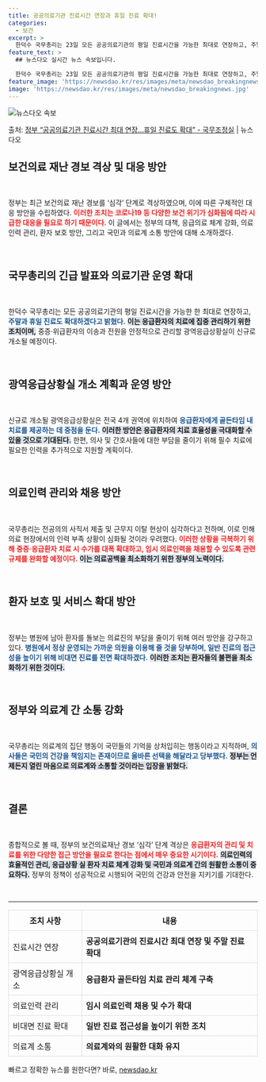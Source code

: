 ```yaml
---
title: 공공의료기관 진료시간 연장과 휴일 진료 확대!
categories:
  - 보건
excerpt: >
  한덕수 국무총리는 23일 모든 공공의료기관의 평일 진료시간을 가능한 최대로 연장하고, 주말과 휴일 진료도 확…
feature_text: >
  ## 뉴스다오 실시간 뉴스 속보입니다.

  한덕수 국무총리는 23일 모든 공공의료기관의 평일 진료시간을 가능한 최대로 연장하고, 주말과 휴일 진료도 확…
feature_image: 'https://newsdao.kr/res/images/meta/newsdao_breakingnews.jpg'
image: 'https://newsdao.kr/res/images/meta/newsdao_breakingnews.jpg'
---
```


![뉴스다오 속보](https://newsdao.kr/res/images/meta/newsdao_breakingnews.jpg)

<p>출처: <a href="https://newsdao.kr/3225" rel="dofollow">정부 “공공의료기관 진료시간 최대 연장…휴일 진료도 확대” - 국무조정실</a> | 뉴스다오</p>

<h2 data-ke-size="size26">보건의료 재난 경보 격상 및 대응 방안</h2>

<p data-ke-size="size16">&nbsp;</p>

정부는 최근 보건의료 재난 경보를 ‘심각’ 단계로 격상하였으며, 이에 따른 구체적인 대응 방안을 수립하였다. <b><span style="color: #ee2323;">이러한 조치는 코로나19 등 다양한 보건 위기가 심화됨에 따라 시급한 대응을 필요로 하기 때문이다.</span></b> 이 글에서는 정부의 대책, 응급의료 체계 강화, 의료인력 관리, 환자 보호 방안, 그리고 국민과 의료계 소통 방안에 대해 소개하겠다.

<p data-ke-size="size16">&nbsp;</p>

<h2 data-ke-size="size26">국무총리의 긴급 발표와 의료기관 운영 확대</h2>

<p data-ke-size="size16">&nbsp;</p>

한덕수 국무총리는 모든 공공의료기관의 평일 진료시간을 가능한 한 최대로 연장하고, <b><span style="color: #1a5490;">주말과 휴일 진료도 확대하겠다고 밝혔다.</span></b> <b><span style="background-color: #21538527;">이는 응급환자의 치료에 집중 관리하기 위한 조치이며,</span></b> 중증·위급환자의 이송과 전원을 안정적으로 관리할 광역응급상황실이 신규로 개소될 예정이다.

<p data-ke-size="size16">&nbsp;</p>

<h2 data-ke-size="size26">광역응급상황실 개소 계획과 운영 방안</h2>

<p data-ke-size="size16">&nbsp;</p>

신규로 개소될 광역응급상황실은 전국 4개 권역에 위치하여 <b><span style="color: #1a5490;">응급환자에게 골든타임 내 치료를 제공하는 데 중점을 둔다.</span></b> <b><span style="background-color: #21538527;">이러한 방안은 응급환자의 치료 효율성을 극대화할 수 있을 것으로 기대된다.</span></b> 한편, 의사 및 간호사들에 대한 부담을 줄이기 위해 필수 치료에 필요한 인력을 추가적으로 지원할 계획이다.

<p data-ke-size="size16">&nbsp;</p>

<h2 data-ke-size="size26">의료인력 관리와 채용 방안</h2>

<p data-ke-size="size16">&nbsp;</p>

국무총리는 전공의의 사직서 제출 및 근무지 이탈 현상이 심각하다고 전하며, 이로 인해 의료 현장에서의 인력 부족 상황이 심화될 것이라 우려했다. <b><span style="color: #ee2323;">이러한 상황을 극복하기 위해 중증·응급환자 치료 시 수가를 대폭 확대하고, 임시 의료인력을 채용할 수 있도록 관련 규제를 완화할 예정이다.</span></b> <b><span style="background-color: #21538527;">이는 의료공백을 최소화하기 위한 정부의 노력이다.</span></b>

<p data-ke-size="size16">&nbsp;</p>

<h2 data-ke-size="size26">환자 보호 및 서비스 확대 방안</h2>

<p data-ke-size="size16">&nbsp;</p>

정부는 병원에 남아 환자를 돌보는 의료진의 부담을 줄이기 위해 여러 방안을 강구하고 있다. <b><span style="color: #1a5490;">병원에서 정상 운영되는 가까운 의원을 이용해 줄 것을 당부하며, 일반 진료의 접근성을 높이기 위해 비대면 진료를 전면 확대하겠다.</span></b> <b><span style="background-color: #21538527;">이러한 조치는 환자들의 불편을 최소화하기 위한 것이다.</span></b>

<p data-ke-size="size16">&nbsp;</p>

<h2 data-ke-size="size26">정부와 의료계 간 소통 강화</h2>

<p data-ke-size="size16">&nbsp;</p>

국무총리는 의료계의 집단 행동이 국민들의 기억을 상처입히는 행동이라고 지적하며, <b><span style="color: #1a5490;">의사들은 국민의 건강을 책임지는 존재이므로 올바른 선택을 해달라고 당부했다.</span></b> <b><span style="background-color: #21538527;">정부는 언제든지 열린 마음으로 의료계와 소통할 것이라는 입장을 밝혔다.</span></b>

<p data-ke-size="size16">&nbsp;</p>

<h2 data-ke-size="size26">결론</h2>

<p data-ke-size="size16">&nbsp;</p>

종합적으로 볼 때, 정부의 보건의료재난 경보 ‘심각’ 단계 격상은 <b><span style="color: #ee2323;">응급환자의 관리 및 치료를 위한 다양한 접근 방안을 필요로 한다는 점에서 매우 중요한 시기이다.</span></b> <b><span style="background-color: #21538527;">의료인력의 효율적인 관리, 응급상황 실 환자 치료 체계 강화 및 국민과 의료계 간의 원활한 소통이 중요하다.</span></b> 정부의 정책이 성공적으로 시행되어 국민의 건강과 안전을 지키기를 기대한다.

<p data-ke-size="size16">&nbsp;</p>

<hr>

<table style="width: 100%; border-collapse: collapse;">
    <thead>
        <tr>
            <th style="border: 1px solid #dddddd; padding: 8px;">조치 사항</th>
            <th style="border: 1px solid #dddddd; padding: 8px;">내용</th>
        </tr>
    </thead>
    <tbody>
        <tr>
            <td style="border: 1px solid #dddddd; padding: 8px;">진료시간 연장</td>
            <td style="border: 1px solid #dddddd; padding: 8px;"><b>공공의료기관의 진료시간 최대 연장 및 주말 진료 확대</b></td>
        </tr>
        <tr>
            <td style="border: 1px solid #dddddd; padding: 8px;">광역응급상황실 개소</td>
            <td style="border: 1px solid #dddddd; padding: 8px;"><b>응급환자 골든타임 치료 관리 체계 구축</b></td>
        </tr>
        <tr>
            <td style="border: 1px solid #dddddd; padding: 8px;">의료인력 관리</td>
            <td style="border: 1px solid #dddddd; padding: 8px;"><b>임시 의료인력 채용 및 수가 확대</b></td>
        </tr>
        <tr>
            <td style="border: 1px solid #dddddd; padding: 8px;">비대면 진료 확대</td>
            <td style="border: 1px solid #dddddd; padding: 8px;"><b>일반 진료 접근성을 높이기 위한 조치</b></td>
        </tr>
        <tr>
            <td style="border: 1px solid #dddddd; padding: 8px;">의료계 소통</td>
            <td style="border: 1px solid #dddddd; padding: 8px;"><b>의료계와의 원활한 대화 유지</b></td>
        </tr>
    </tbody>
</table> 

빠르고 정확한 뉴스를 원한다면? 바로, <a href="https://newsdao.kr" rel="dofollow">newsdao.kr</a>



